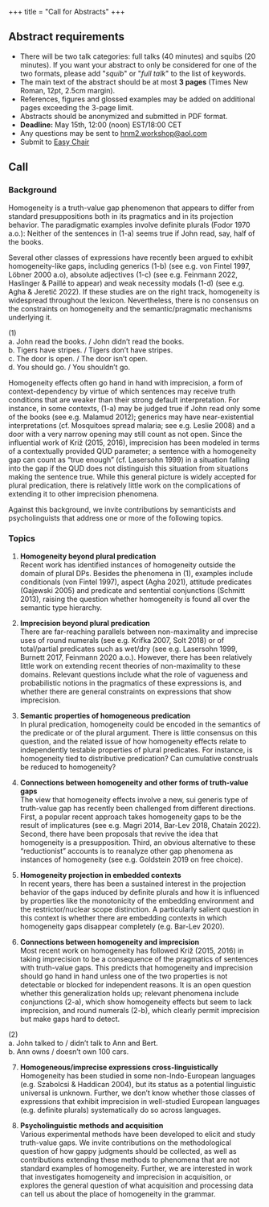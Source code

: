 +++
title = "Call for Abstracts"
+++

## Abstract requirements
  
  - There will be two talk categories: full talks (40 minutes) and squibs (20 minutes). If you want your abstract to only be considered for one of the two formats, please add "*squib*" or "*full talk*" to the list of keywords. 
  - The main text of the abstract should be at most **3 pages** (Times New Roman, 12pt, 2.5cm margin).
  - References, figures and glossed examples may be added on additional pages exceeding the 3-page limit.
  - Abstracts should be anonymized and submitted in PDF format.
  - **Deadline:** May 15th, 12:00 (noon) EST/18:00 CET
  - Any questions may be sent to [hnm2.workshop@aol.com](mailto:hnm2.workshop@aol.com)
  - Submit to [Easy Chair](https://easychair.org/conferences/?conf=hnm2)




## Call


### Background

Homogeneity is a truth-value gap phenomenon that appears to differ from standard presuppositions both in its pragmatics and in its projection behavior. The paradigmatic examples involve definite plurals (Fodor 1970 a.o.): Neither of the sentences in (1-a) seems true if John read, say, half of the books. 

Several other classes of expressions have recently been argued to exhibit homogeneity-like gaps, including generics (1-b) (see e.g. von Fintel 1997, Löbner 2000 a.o), absolute adjectives (1-c) (see e.g. Feinmann 2022, Haslinger & Paillé to appear) and weak necessity modals (1-d) (see e.g. Agha & Jeretič 2022). If these studies are on the right track, homogeneity is widespread throughout the lexicon. Nevertheless, there is no consensus on the constraints on homogeneity and the semantic/pragmatic mechanisms underlying it.

(1)   
a. John read the books. / John didn’t read the books.  
b. Tigers have stripes. / Tigers don’t have stripes.  
c. The door is open. / The door isn’t open.  
d. You should go. / You shouldn’t go.  

Homogeneity effects often go hand in hand with imprecision, a form of context-dependency by virtue of which sentences may receive truth conditions that are weaker than their strong default interpretation. For instance, in some contexts, (1-a) may be judged true if John read only some of the books (see e.g. Malamud 2012); generics may have near-existential interpretations (cf. Mosquitoes spread malaria; see e.g. Leslie 2008) and a door with a very narrow opening may still count as not open. Since the influential work of Križ (2015, 2016), imprecision has been modeled in terms of a contextually provided QUD parameter; a sentence with a homogeneity gap can count as “true enough” (cf. Lasersohn 1999) in a situation falling into the gap if the QUD does not distinguish this situation from situations making the sentence true. While this general picture is widely accepted for plural predication, there is relatively little work on the complications of extending it to other imprecision phenomena.

Against this background, we invite contributions by semanticists and psycholinguists that address one or more of the following topics.

### Topics

 1. **Homogeneity beyond plural predication**  
Recent work has identified instances of homogeneity outside the domain of plural DPs. Besides the phenomena in (1), examples include conditionals (von Fintel 1997), aspect (Agha 2021), attitude predicates (Gajewski 2005) and predicate and sentential conjunctions (Schmitt 2013), raising the question whether homogeneity is found all over the semantic type hierarchy. 

 2. **Imprecision beyond plural predication**  
There are far-reaching parallels between non-maximality and imprecise uses of round numerals (see e.g. Krifka 2007, Solt 2018) or of total/partial predicates such as wet/dry (see e.g. Lasersohn 1999, Burnett 2017, Feinmann 2020 a.o.). However, there has been relatively little work on extending recent theories of non-maximality to these domains. Relevant questions include what the role of vagueness and probabilistic notions in the pragmatics of these expressions is, and whether there are general constraints on expressions that show imprecision.

 3. **Semantic properties of homogeneous predication**  
In plural predication, homogeneity could be encoded in the semantics of the predicate or of the plural argument. There is little consensus on this question, and the related issue of how homogeneity effects relate to independently testable properties of plural predicates. For instance, is homogeneity tied to distributive predication? Can cumulative construals be reduced to homogeneity? 

 4. **Connections between homogeneity and other forms of truth-value gaps**  
The view that homogeneity effects involve a new, sui generis type of truth-value gap has recently been challenged from different directions. First, a popular recent approach takes homogeneity gaps to be the result of implicatures (see e.g. Magri 2014, Bar-Lev 2018, Chatain 2022). Second, there have been proposals that revive the idea that homogeneity is a presupposition. Third, an obvious alternative to these “reductionist” accounts is to reanalyze other gap phenomena as instances of homogeneity (see e.g. Goldstein 2019 on free choice).
   
 5. **Homogeneity projection in embedded contexts**  
In recent years, there has been a sustained interest in the projection behavior of the gaps induced by definite plurals and how it is influenced by properties like the monotonicity of the embedding environment and the restrictor/nuclear scope distinction. A particularly salient question in this context is whether there are embedding contexts in which homogeneity gaps disappear completely (e.g. Bar-Lev 2020).

 6. **Connections between homogeneity and imprecision**  
Most recent work on homogeneity has followed Križ (2015, 2016) in taking imprecision to be a consequence of the pragmatics of sentences with truth-value gaps. This predicts that homogeneity and imprecision should go hand in hand unless one of the two properties is not detectable or blocked for independent reasons. It is an open question whether this generalization holds up; relevant phenomena include conjunctions (2-a), which show homogeneity effects but seem to lack imprecision, and round numerals (2-b), which clearly permit imprecision but make gaps hard to detect. 

(2)  
a. John talked to / didn’t talk to Ann and Bert.  
b. Ann owns / doesn’t own 100 cars.
   
7. **Homogeneous/imprecise expressions cross-linguistically**  
Homogeneity has been studied in some non-Indo-European languages (e.g. Szabolcsi & Haddican 2004), but its status as a potential linguistic universal is unknown. Further, we don’t know whether those classes of expressions that exhibit imprecision in well-studied European languages (e.g. definite plurals) systematically do so across languages.

 8. **Psycholinguistic methods and acquisition**  
Various experimental methods have been developed to elicit and study truth-value gaps. We invite contributions on the methodological question of how gappy judgments should be collected, as well as contributions extending these methods to phenomena that are not standard examples of homogeneity. Further, we are interested in work that investigates homogeneity and imprecision in acquisition, or explores the general question of what acquisition and processing data can tell us about the place of homogeneity in the grammar.   

